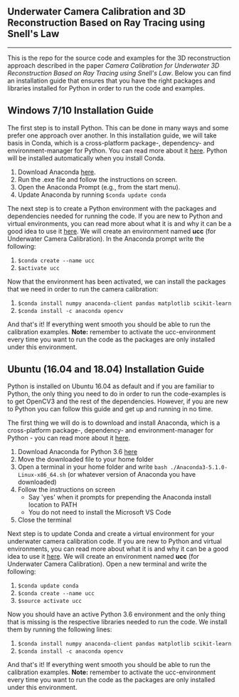 ## Underwater Camera Calibration and 3D Reconstruction Based on Ray Tracing using Snell's Law
---

This is the repo for the source code and examples for the 3D reconstruction approach described in the paper *Camera Calibration for Underwater 3D Reconstruction Based on Ray Tracing using Snell's Law*. 
Below you can find an installation guide that ensures that you have the right packages and libraries installed for Python in order to run the code and examples.

Windows 7/10 Installation Guide
---
The first step is to install Python. 
This can be done in many ways and some prefer one approach over another. 
In this installation guide, we will take basis in Conda, which is a cross-platform package-, dependency- and environment-manager for Python. 
You can read more about it [here](https://conda.io/docs/index.html). 
Python will be installed automatically when you install Conda.

1. Download Anaconda [here](https://repo.anaconda.com/archive/Anaconda3-5.1.0-Windows-x86_64.exe).
2. Run the .exe file and follow the instructions on screen.
3. Open the Anaconda Prompt (e.g., from the start menu).
4. Update Anaconda by running ```$conda update conda```

The next step is to create a Python environment with the packages and dependencies needed for running the code. 
If you are new to Python and virtual environments, you can read more about what it is and why it can be a good idea to use it [here](https://docs.python.org/3/tutorial/venv.html). 
We will create an environment named **ucc** (for Underwater Camera Calibration). 
In the Anaconda prompt write the following:

1. ```$conda create --name ucc```
2. ```$activate ucc```

Now that the environment has been activated, we can install the packages that we need in order to run the camera calibration:

1. ```$conda install numpy anaconda-client pandas matplotlib scikit-learn```
2. ```$conda install -c anaconda opencv```

And that's it! If everything went smooth you should be able to run the calibration examples. **Note:** remember to activate the ucc-environment every time you want to run the code as the packages are only installed under this environment.

Ubuntu (16.04 and 18.04) Installation Guide
---
Python is installed on Ubuntu 16.04 as default and if you are familiar to Python, the only thing you need to do in order to run the code-examples is to get OpenCV3 and the rest of the dependencies. However, if you are new to Python you can follow this guide and get up and running in no time.

The first thing we will do is to download and install Anaconda, which is a cross-platform package-, dependency- and environment-manager for Python - you can read more about it [here](https://conda.io/docs/index.html).

1. Download Anaconda for Python 3.6 [here](https://repo.anaconda.com/archive/Anaconda3-5.1.0-Linux-x86_64.sh)
2. Move the downloaded file to your home folder
3. Open a terminal in your home folder and write ```bash ./Anaconda3-5.1.0-Linux-x86_64.sh``` (or whatever version of Anaconda you have downloaded)
4. Follow the instructions on screen
    * Say 'yes' when it prompts for prepending the Anaconda install location to PATH
    * You do not need to install the Microsoft VS Code
5. Close the terminal

Next step is to update Conda and create a virtual environment for your underwater camera calibration code.
If you are new to Python and virtual environments, you can read more about what it is and why it can be a good idea to use it [here](https://docs.python.org/3/tutorial/venv.html).
We will create an environment named **ucc** (for Underwater Camera Calibration).
Open a new terminal and write the following:

1. ```$conda update conda```
2. ```$conda create --name ucc```
3. ```$source activate ucc``` 

Now you should have an active Python 3.6 environment and the only thing that is missing is the respective libraries needed to run the code.
We install them by running the following lines:

1. ```$conda install numpy anaconda-client pandas matplotlib scikit-learn```
2. ```$conda install -c anaconda opencv```

And that's it! If everything went smooth you should be able to run the calibration examples. **Note:** remember to activate the ucc-environment every time you want to run the code as the packages are only installed under this environment.
